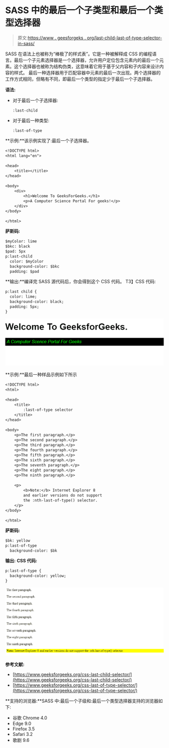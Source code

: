 # SASS 中的最后一个子类型和最后一个类型选择器

> 原文:[https://www . geesforgeks . org/last-child-last-of-type-selector-in-sass/](https://www.geeksforgeeks.org/last-child-and-last-of-type-selector-in-sass/)

SASS 在语法上也被称为“棒极了的样式表”。它是一种被解释成 CSS 的编程语言。最后一个子元素选择器是一个选择器，允许用户定位包含元素内的最后一个元素。这个选择器也被称为结构伪类，这意味着它用于基于父内容和子内容来设计内容的样式。
最后一种选择器用于匹配容器中元素的最后一次出现。两个选择器的工作方式相同，但略有不同，即最后一个类型的指定少于最后一个子选择器。

**语法:**

*   对于最后一个子选择器:

    ```
    :last-child
    ```

*   对于最后一种类型:

    ```
    :last-of-type
    ```

**示例:**该示例实现了:最后一个子选择器。

```
<!DOCTYPE html>
<html lang="en">

<head>
    <title></title>
</head>

<body>
    <div>
        <h1>Welcome To GeeksForGeeks.</h1>
        <p>A Computer Science Portal For geeks!</p>
    </div>
</body>

</html>
```

**萨斯码:**

```
$myColor: lime
$bkc: black
$pad: 5px
p:last-child 
  color: $myColor
  background-color: $bkc
  padding: $pad
```

**输出:**编译完 SASS 源代码后，你会得到这个 CSS 代码。
T3】CSS 代码:

```
p:last child {
  color: lime;
  background-color: black;
  padding: 5px;
}
```

![output 2](img/501bd0a430fc2db2664462d131e9166c.png)

**示例:**最后一种样品示例如下所示

```
<!DOCTYPE html>
<html>

<head>
    <title>
        :last-of-type selector
    </title>
</head>

<body>
    <p>The first paragraph.</p>
    <p>The second paragraph.</p>
    <p>The third paragraph.</p>
    <p>The fourth paragraph.</p>
    <p>The fifth paragraph.</p>
    <p>The sixth paragraph.</p>
    <p>The seventh paragraph.</p>
    <p>The eight paragraph.</p>
    <p>The ninth paragraph.</p>

    <p>
        <b>Note:</b> Internet Explorer 8
        and earlier versions do not support
        the :nth-last-of-type() selector.
    </p>
</body>

</html>
```

**萨斯码:**

```
$bk: yellow
p:last-of-type 
  background-color: $bk
```

**输出:**
**CSS 代码:**

```
p:last-of-type {
  background-color: yellow;
}
```

![output 3](img/eb287bfb6ef7fcd2a36bad56506a0127.png)

**参考文献:**

*   [https://www.geeksforgeeks.org/css-last-child-selector/](https://www.geeksforgeeks.org/css-last-child-selector/)
*   [https://www.geeksforgeeks.org/css-last-of-type-selector/](https://www.geeksforgeeks.org/css-last-of-type-selector/)

**支持的浏览器:**SASS 中:最后一个子级和:最后一个类型选择器支持的浏览器如下:

*   谷歌 Chrome 4.0
*   Edge 9.0
*   Firefox 3.5
*   Safari 3.2
*   歌剧 9.6